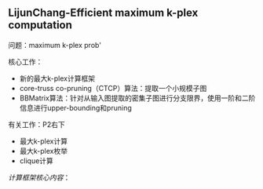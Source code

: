 
## LijunChang-Efficient maximum k-plex computation

问题：maximum k-plex prob'

核心工作：
- 新的最大k-plex计算框架
- core-truss co-pruning（CTCP）算法：提取一个小规模子图
- BBMatrix算法：针对从输入图提取的密集子图进行分支限界，使用一阶和二阶信息进行upper-bounding和pruning

有关工作：P2右下
- 最大k-plex计算
- 最大k-plex枚举
- clique计算

*计算框架核心内容*：

